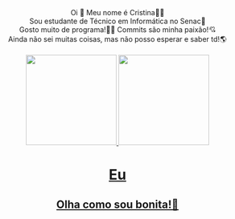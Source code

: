 <div align="center">
  Oi 👋
  Meu nome é Cristina👩‍🚀<br>
  Sou estudante de Técnico em Informática no Senac🏫<br>
  Gosto muito de programa!👩‍💻 Commits são minha paixão!💘<br>
  Ainda não sei muitas coisas, mas não posso esperar e saber td!🌎<br><br>
</div>

<div align="center">
  <a href="https://github.com/CristinAlvestegui">
  <img height="180em" src="https://github-readme-stats.vercel.app/api?username=CristinAlvestegui&show_icons=true&theme=dracula&include_all_commits=true&count_private=true"/>
  <img height="180em" src="https://github-readme-stats.vercel.app/api/top-langs/?username=CristinAlvestegui&layout=compact&langs_count=7&theme=dracula"/>
</div>

<!--
**CristinAlvestegui/cristinAlvestegui** is a ✨ _special_ ✨ repository because its `README.md` (this file) appears on your GitHub profile.

Here are some ideas to get you started:

- 🔭 I’m currently working on ...
- 🌱 I’m currently learning ...
- 👯 I’m looking to collaborate on ...
- 🤔 I’m looking for help with ...
- 💬 Ask me about ...
- 📫 How to reach me: ...
- 😄 Pronouns: ...
- ⚡ Fun fact: ...
-->

  <div align="center">
    <h1>Eu</h1>
    <h2>Olha como sou bonita!💞 </h2> <!--A[1] duvido ter viso uma programador mais bonita do que eu!💗-->
    <img src="">
  </div>

